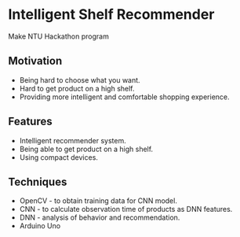 # Intelligent Shelf Recommender
Make NTU Hackathon program

## Motivation
* Being hard to choose what you want.
* Hard to get product on a high shelf.
* Providing more intelligent and comfortable shopping experience.

## Features
* Intelligent recommender system.
* Being able to get product on a high shelf.
* Using compact devices.

## Techniques
* OpenCV - to obtain training data for CNN model.
* CNN - to calculate observation time of products as DNN features.
* DNN - analysis of behavior and recommendation.
* Arduino Uno
